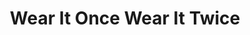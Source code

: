---
title: "Wear It Once Wear It Twice"
url: /burbank/wear-it-once-wear-it-twice/
shop: Kleidung
---